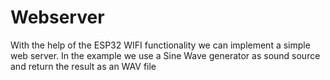 # Webserver

With the help of the ESP32 WIFI functionality we can implement a simple web server. 
In the example we use a Sine Wave generator as sound source and return the result as an WAV file

